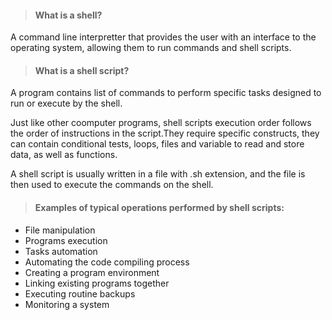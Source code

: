 
> #### What is a shell?

A command line interpretter that provides the user with an interface to the operating system, allowing them to run commands and shell scripts.

> #### What is a shell script?

A program contains list of commands to perform specific tasks designed to run or execute by the shell.

Just like other coomputer programs, shell scripts execution order follows the order of instructions in the script.They require specific constructs, they can contain conditional tests, loops, files and variable to read and store data, as well as functions.

A shell script is usually written in a file with .sh extension, and the file is then used to execute the commands on the shell.

> #### Examples of typical operations performed by shell scripts: 

- File manipulation
- Programs execution
- Tasks automation
- Automating the code compiling process
- Creating a program environment
- Linking existing programs together
- Executing routine backups
- Monitoring a system
